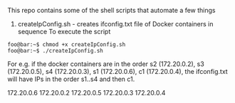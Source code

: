 This repo contains some of the shell scripts that automate a few things

1. createIpConfig.sh - creates ifconfig.txt file of Docker containers in sequence
To execute the script
```console
foo@bar:~$ chmod +x createIpConfig.sh
foo@bar:~$ ./createIpConfig.sh
```
For e.g. if the docker containers are in the order s2 (172.20.0.2), s3 (172.20.0.5), s4 (172.20.0.3), s1 (172.20.0.6), c1 (172.20.0.4), the ifconfig.txt will have IPs in the order s1..s4 and then c1.

172.20.0.6
172.20.0.2
172.20.0.5
172.20.0.3
172.20.0.4


